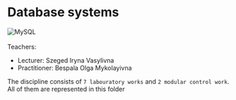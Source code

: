 # Database systems
![MySQL](https://img.shields.io/badge/mysql-%2300f.svg?style=for-the-badge&logo=mysql&logoColor=white) <br><br>
Teachers:
- Lecturer: Szeged Iryna Vasylivna <br>
- Practitioner: Bespala Olga Mykolayivna <br>

The discipline consists of `7 labouratory works` and `2 modular control work`. All of them are represented in this folder
